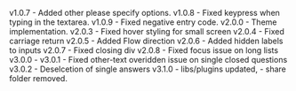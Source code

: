 v1.0.7 - Added other please specify options.
v1.0.8 - Fixed keypress when typing in the textarea.
v1.0.9 - Fixed negative entry code.
v2.0.0 - Theme implementation.
v2.0.3 - Fixed hover styling for small screen
v2.0.4 - Fixed carriage return
v2.0.5 - Added Flow direction
v2.0.6 - Added hidden labels to inputs
v2.0.7 - Fixed closing div
v2.0.8 - Fixed focus issue on long lists
v3.0.0 -
v3.0.1 - Fixed other-text overidden issue on single closed questions
v3.0.2 - Deselcetion of single answers
v3.1.0 - libs/plugins updated,
       - share folder removed.

